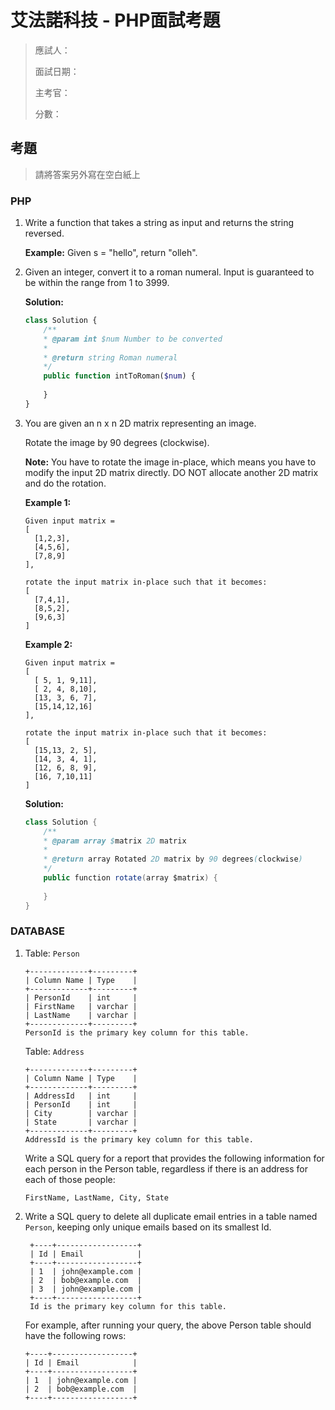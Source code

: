 # 艾法諾科技 - PHP面試考題

> 應試人：
> 
> 面試日期：
> 
> 主考官：
> 
> 分數：


## 考題
> 請將答案另外寫在空白紙上

### PHP
1. Write a function that takes a string as input and returns the string reversed.

	**Example:**
	Given s = "hello", return "olleh".
	

1. Given an integer, convert it to a roman numeral. Input is guaranteed to be within the range from 1 to 3999.

	
	**Solution:**
	
	```php
	class Solution {
		/**
     	* @param int $num Number to be converted
     	*
     	* @return string Roman numeral
     	*/
		public function intToRoman($num) {
		    
		}
	}
	```
	
1. You are given an n x n 2D matrix representing an image.

	Rotate the image by 90 degrees (clockwise).

	**Note:**
	You have to rotate the image in-place, which means you have to modify the input 2D matrix directly. DO NOT allocate another 2D matrix and do the rotation.
	
	**Example 1:**
	
	```
	Given input matrix = 
	[
	  [1,2,3],
	  [4,5,6],
	  [7,8,9]
	],
	
	rotate the input matrix in-place such that it becomes:
	[
	  [7,4,1],
	  [8,5,2],
	  [9,6,3]
	]
	```
	**Example 2:**
	
	```
	Given input matrix =
	[
	  [ 5, 1, 9,11],
	  [ 2, 4, 8,10],
	  [13, 3, 6, 7],
	  [15,14,12,16]
	], 
	
	rotate the input matrix in-place such that it becomes:
	[
	  [15,13, 2, 5],
	  [14, 3, 4, 1],
	  [12, 6, 8, 9],
	  [16, 7,10,11]
	]
	```
	
	**Solution:**
	
	```java
	class Solution {
		/**
     	* @param array $matrix 2D matrix
     	*
     	* @return array Rotated 2D matrix by 90 degrees(clockwise)
     	*/
    	public function rotate(array $matrix) {
        
    	}
	}
	```
	
### DATABASE

1. Table: `Person`
 
	```
	+-------------+---------+
	| Column Name | Type    |
	+-------------+---------+
	| PersonId    | int     |
	| FirstName   | varchar |
	| LastName    | varchar |
	+-------------+---------+
	PersonId is the primary key column for this table.
	```
	
	Table: `Address`
	
	```
	+-------------+---------+
	| Column Name | Type    |
	+-------------+---------+
	| AddressId   | int     |
	| PersonId    | int     |
	| City        | varchar |
	| State       | varchar |
	+-------------+---------+
	AddressId is the primary key column for this table.
	```
	
	Write a SQL query for a report that provides the following information for each person in the Person table, regardless if there is an address for each of those people:
	
	```
	FirstName, LastName, City, State
	```

1. Write a SQL query to delete all duplicate email entries in a table named `Person`, keeping only unique emails based on its smallest Id.
  
   ```
	+----+------------------+
	| Id | Email            |
	+----+------------------+
	| 1  | john@example.com |
	| 2  | bob@example.com  |
	| 3  | john@example.com |
	+----+------------------+
	Id is the primary key column for this table.
	```
	
	For example, after running your query, the above Person table should have the following rows:
	
	```
	+----+------------------+
	| Id | Email            |
	+----+------------------+
	| 1  | john@example.com |
	| 2  | bob@example.com  |
	+----+------------------+
	```

